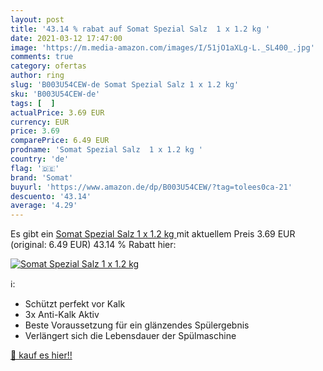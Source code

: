 ```yaml
---
layout: post
title: '43.14 % rabat auf Somat Spezial Salz  1 x 1.2 kg '
date: 2021-03-12 17:47:00
image: 'https://m.media-amazon.com/images/I/51jO1aXLg-L._SL400_.jpg'
comments: true
category: ofertas
author: ring
slug: 'B003U54CEW-de Somat Spezial Salz 1 x 1.2 kg'
sku: 'B003U54CEW-de'
tags: [  ]
actualPrice: 3.69 EUR
currency: EUR
price: 3.69
comparePrice: 6.49 EUR
prodname: 'Somat Spezial Salz  1 x 1.2 kg '
country: 'de'
flag: '🇩🇪'
brand: 'Somat'
buyurl: 'https://www.amazon.de/dp/B003U54CEW/?tag=tolees0ca-21'
descuento: '43.14'
average: '4.29'
---
```


Es gibt ein [Somat Spezial Salz  1 x 1.2 kg ](https://www.amazon.de/dp/B003U54CEW/?tag=tolees0ca-21) mit aktuellem Preis 3.69 EUR (original: 6.49 EUR) 43.14 % Rabatt hier:

[![Somat Spezial Salz  1 x 1.2 kg ](https://m.media-amazon.com/images/I/51jO1aXLg-L._SL400_.jpg)](https://www.amazon.de/dp/B003U54CEW/?tag=tolees0ca-21)

ℹ️:

- Schützt perfekt vor Kalk
- 3x Anti-Kalk Aktiv
- Beste Voraussetzung für ein glänzendes Spülergebnis
- Verlängert sich die Lebensdauer der Spülmaschine

[🛒 kauf es hier!!](https://www.amazon.de/dp/B003U54CEW/?tag=tolees0ca-21)
